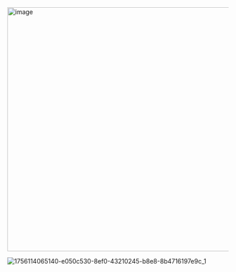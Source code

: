 <img width="693" height="554" alt="image" src="https://github.com/user-attachments/assets/9409c6f9-9395-469f-9bae-492d8a0c926e" />


![1756114065140-e050c530-8ef0-43210245-b8e8-8b4716197e9c_1](https://github.com/user-attachments/assets/bf3ddacb-6ba6-4bcb-affb-d15e6b574fbe)



